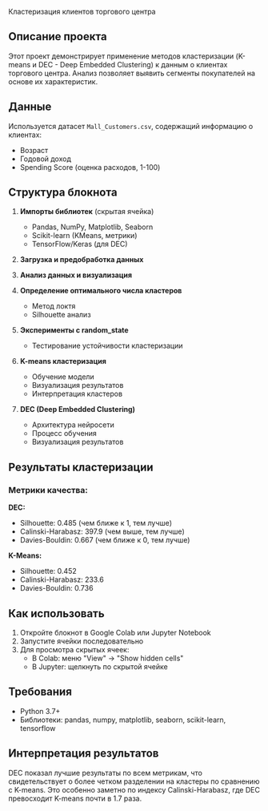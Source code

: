 Кластеризация клиентов торгового центра

## Описание проекта
Этот проект демонстрирует применение методов кластеризации (K-means и DEC - Deep Embedded Clustering) к данным о клиентах торгового центра. Анализ позволяет выявить сегменты покупателей на основе их характеристик.

## Данные
Используется датасет `Mall_Customers.csv`, содержащий информацию о клиентах:
- Возраст
- Годовой доход
- Spending Score (оценка расходов, 1-100)

## Структура блокнота

1. **Импорты библиотек** (скрытая ячейка)
   - Pandas, NumPy, Matplotlib, Seaborn
   - Scikit-learn (KMeans, метрики)
   - TensorFlow/Keras (для DEC)

2. **Загрузка и предобработка данных** 

3. **Анализ данных и визуализация** 

4. **Определение оптимального числа кластеров** 
   - Метод локтя
   - Silhouette анализ

5. **Эксперименты с random_state** 
   - Тестирование устойчивости кластеризации

6. **K-means кластеризация** 
   - Обучение модели
   - Визуализация результатов
   - Интерпретация кластеров

7. **DEC (Deep Embedded Clustering)** 
   - Архитектура нейросети
   - Процесс обучения
   - Визуализация результатов

## Результаты кластеризации

### Метрики качества:

**DEC:**
- Silhouette: 0.485 (чем ближе к 1, тем лучше)
- Calinski-Harabasz: 397.9 (чем выше, тем лучше)
- Davies-Bouldin: 0.667 (чем ближе к 0, тем лучше)

**K-Means:**
- Silhouette: 0.452
- Calinski-Harabasz: 233.6
- Davies-Bouldin: 0.736

## Как использовать
1. Откройте блокнот в Google Colab или Jupyter Notebook
2. Запустите ячейки последовательно
3. Для просмотра скрытых ячеек:
   - В Colab: меню "View" → "Show hidden cells"
   - В Jupyter: щелкнуть по скрытой ячейке

## Требования
- Python 3.7+
- Библиотеки: pandas, numpy, matplotlib, seaborn, scikit-learn, tensorflow

## Интерпретация результатов
DEC показал лучшие результаты по всем метрикам, что свидетельствует о более четком разделении на кластеры по сравнению с K-means. Это особенно заметно по индексу Calinski-Harabasz, где DEC превосходит K-means почти в 1.7 раза.

